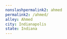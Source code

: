 ```yaml
---
﻿nonslashpermalink2: ahmed
permalink2: /ahmed/
alley: Ahmed
city: Indianapolis
state: Indiana
---
```

